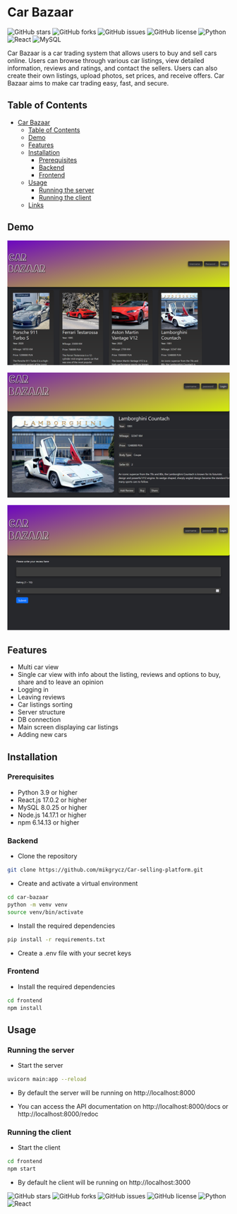 


# Car Bazaar

![GitHub stars](https://img.shields.io/github/stars/mikgrycz/Car-selling-platform?style=social)
![GitHub forks](https://img.shields.io/github/forks/mikgrycz/Car-selling-platform?style=social)
![GitHub issues](https://img.shields.io/github/issues/mikgrycz/Car-selling-platform)
![GitHub license](https://img.shields.io/github/license/mikgrycz/Car-selling-platform)
![Python](https://img.shields.io/badge/python-3.9-blue)
![React](https://img.shields.io/badge/react-17.0.2-blue)
![MySQL](https://img.shields.io/badge/mysql-8.0.25-blue)

Car Bazaar is a car trading system that allows users to buy and sell cars online. Users can browse through various car listings, view detailed information, reviews and ratings, and contact the sellers. Users can also create their own listings, upload photos, set prices, and receive offers. Car Bazaar aims to make car trading easy, fast, and secure.

## Table of Contents

- [Car Bazaar](#car-bazaar)
  - [Table of Contents](#table-of-contents)
  - [Demo](#demo)
  - [Features](#features)
  - [Installation](#installation)
    - [Prerequisites](#prerequisites)
    - [Backend](#backend)
    - [Frontend](#frontend)
  - [Usage](#usage)
    - [Running the server](#running-the-server)
    - [Running the client](#running-the-client)
  - [Links](#links)

## Demo

![Main Screen](main_screen.png)

![Car Screen](car_screen.png)

![Review Screen](review_screen.png)

## Features

- Multi car view
- Single car view with info about the listing, reviews and options to buy, share and to leave an opinion
- Logging in
- Leaving reviews
- Car listings sorting
- Server structure
- DB connection
- Main screen displaying car listings
- Adding new cars

## Installation

### Prerequisites

- Python 3.9 or higher
- React.js 17.0.2 or higher
- MySQL 8.0.25 or higher
- Node.js 14.17.1 or higher
- npm 6.14.13 or higher

### Backend

- Clone the repository

```bash
git clone https://github.com/mikgrycz/Car-selling-platform.git
```

- Create and activate a virtual environment

```bash
cd car-bazaar
python -m venv venv
source venv/bin/activate
```

- Install the required dependencies

```bash
pip install -r requirements.txt
```

- Create a .env file with your secret keys

### Frontend

- Install the required dependencies

```bash
cd frontend
npm install
```

## Usage

### Running the server

- Start the server

```bash
uvicorn main:app --reload
```

- By default the server will be running on http://localhost:8000

- You can access the API documentation on http://localhost:8000/docs or http://localhost:8000/redoc

### Running the client

- Start the client

```bash
cd frontend
npm start
```

- By default he client will be running on http://localhost:3000



![GitHub stars](https://img.shields.io/github/stars/mikgrycz/Car-selling-platform?style=social)
![GitHub forks](https://img.shields.io/github/forks/mikgrycz/Car-selling-platform?style=social)
![GitHub issues](https://img.shields.io/github/issues/mikgrycz/Car-selling-platform)
![GitHub license](https://img.shields.io/github/license/mikgrycz/Car-selling-platform)
![Python](https://img.shields.io/badge/python-3.9-blue)
![React](https://img.shields.io/badge/react-17.0.2-blue)